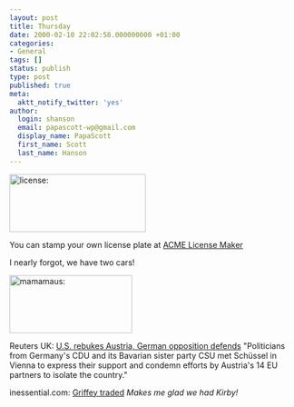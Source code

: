 ```yaml
---
layout: post
title: Thursday
date: 2000-02-10 22:02:58.000000000 +01:00
categories:
- General
tags: []
status: publish
type: post
published: true
meta:
  aktt_notify_twitter: 'yes'
author:
  login: shanson
  email: papascott-wp@gmail.com
  display_name: PapaScott
  first_name: Scott
  last_name: Hanson
---
```

<p><img src="https://www.papascott.de/wordpress/wp-content/uploads/2000/02/license.jpg" height="102" width="240" border="0" alt="license: " /></p>
<p>You can stamp your own license plate at <a href="http://www.acme.com/licensemaker/">ACME License Maker</a></p>
<p>I nearly forgot, we have two cars!</p>
<p><img src="https://www.papascott.de/wordpress/wp-content/uploads/2000/02/mamamaus.jpg" height="102" width="216" border="0" alt="mamamaus: " /></p>
<p>Reuters UK: <a href="http://uk.news.yahoo.com/000210/1/a00x1.html">U.S. rebukes Austria, German opposition defends</a> "Politicians from Germany's CDU and its Bavarian sister party CSU met Schüssel in Vienna to express their support and condemn efforts by Austria's 14 EU partners to isolate the country."</p>
<p>inessential.com: <a href="http://inessential.com/2000/02/10">Griffey traded</a> <i>Makes me glad we had Kirby!</i></p>
